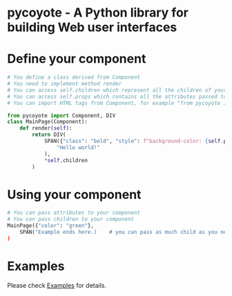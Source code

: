 # pycoyote - A Python library for building Web user interfaces

# Define your component
```python
# You define a class derived from Component
# You need to implement method render
# You can access self.children which represent all the children of your component
# You can access self.props which contains all the attributes passed to your component
# You can import HTML tags from Component, for example "from pycoyote import DIV"

from pycoyote import Component, DIV
class MainPage(Component):
    def render(self):
        return DIV(
            SPAN({"class": "bold", "style": f"background-color: {self.props['color']};"},
                "Hello world!"
            ),
            *self.children
        )
```

# Using your component
```python
# You can pass attributes to your component
# You can pass children to your component
MainPage({"color": "green"}, 
    SPAN("Example ends here.)    # you can pass as much child as you need
)
```

# Examples
Please check [Examples](examples/) for details.

